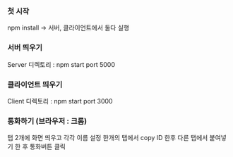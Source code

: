 ### 첫 시작
npm install -> 서버, 클라이언트에서 둘다 실행

### 서버 띄우기
Server 디렉토리 : npm start
port 5000

### 클라이언트 띄우기
Client 디렉토리 : npm start
port 3000

### 통화하기 (브라우저 : 크롬)
탭 2개에 화면 띄우고 각각 이름 설정
한개의 탭에서 copy ID 한후
다른 탭에서 붙여넣기 한 후 통화버튼 클릭